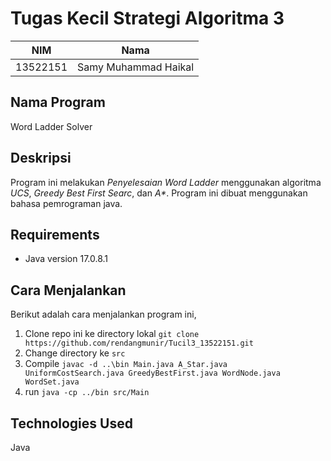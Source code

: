 # Tugas Kecil Strategi Algoritma 3
| NIM | Nama |
| :---: | :---: |
| 13522151 | Samy Muhammad Haikal |

## Nama Program
Word Ladder Solver

## Deskripsi
Program ini melakukan <i>Penyelesaian Word Ladder</i> menggunakan algoritma <i>UCS</i>, <i>Greedy Best First Searc</i>, dan <i>A*</i>. Program ini dibuat menggunakan bahasa pemrograman java.


## Requirements
- Java version 17.0.8.1

## Cara Menjalankan
Berikut adalah cara menjalankan program ini,
1. Clone repo ini ke directory lokal `git clone https://github.com/rendangmunir/Tucil3_13522151.git`
2. Change directory ke `src`
3. Compile  `javac -d ..\bin Main.java A_Star.java UniformCostSearch.java GreedyBestFirst.java WordNode.java WordSet.java`
4. run `java -cp ../bin src/Main` 



## Technologies Used
Java

